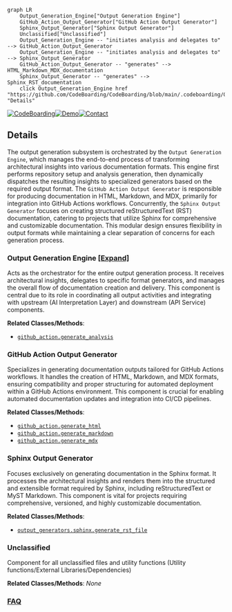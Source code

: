 ```mermaid
graph LR
    Output_Generation_Engine["Output Generation Engine"]
    GitHub_Action_Output_Generator["GitHub Action Output Generator"]
    Sphinx_Output_Generator["Sphinx Output Generator"]
    Unclassified["Unclassified"]
    Output_Generation_Engine -- "initiates analysis and delegates to" --> GitHub_Action_Output_Generator
    Output_Generation_Engine -- "initiates analysis and delegates to" --> Sphinx_Output_Generator
    GitHub_Action_Output_Generator -- "generates" --> HTML_Markdown_MDX_documentation
    Sphinx_Output_Generator -- "generates" --> Sphinx_RST_documentation
    click Output_Generation_Engine href "https://github.com/CodeBoarding/CodeBoarding/blob/main/.codeboarding/Output_Generation_Engine.md" "Details"
```

[![CodeBoarding](https://img.shields.io/badge/Generated%20by-CodeBoarding-9cf?style=flat-square)](https://github.com/CodeBoarding/CodeBoarding)[![Demo](https://img.shields.io/badge/Try%20our-Demo-blue?style=flat-square)](https://www.codeboarding.org/diagrams)[![Contact](https://img.shields.io/badge/Contact%20us%20-%20contact@codeboarding.org-lightgrey?style=flat-square)](mailto:contact@codeboarding.org)

## Details

The output generation subsystem is orchestrated by the `Output Generation Engine`, which manages the end-to-end process of transforming architectural insights into various documentation formats. This engine first performs repository setup and analysis generation, then dynamically dispatches the resulting insights to specialized generators based on the required output format. The `GitHub Action Output Generator` is responsible for producing documentation in HTML, Markdown, and MDX, primarily for integration into GitHub Actions workflows. Concurrently, the `Sphinx Output Generator` focuses on creating structured reStructuredText (RST) documentation, catering to projects that utilize Sphinx for comprehensive and customizable documentation. This modular design ensures flexibility in output formats while maintaining a clear separation of concerns for each generation process.

### Output Generation Engine [[Expand]](./Output_Generation_Engine.md)
Acts as the orchestrator for the entire output generation process. It receives architectural insights, delegates to specific format generators, and manages the overall flow of documentation creation and delivery. This component is central due to its role in coordinating all output activities and integrating with upstream (AI Interpretation Layer) and downstream (API Service) components.


**Related Classes/Methods**:

- <a href="https://github.com/CodeBoarding/CodeBoarding/blob/maingithub_action.py" target="_blank" rel="noopener noreferrer">`github_action.generate_analysis`</a>


### GitHub Action Output Generator
Specializes in generating documentation outputs tailored for GitHub Actions workflows. It handles the creation of HTML, Markdown, and MDX formats, ensuring compatibility and proper structuring for automated deployment within a GitHub Actions environment. This component is crucial for enabling automated documentation updates and integration into CI/CD pipelines.


**Related Classes/Methods**:

- <a href="https://github.com/CodeBoarding/CodeBoarding/blob/maingithub_action.py" target="_blank" rel="noopener noreferrer">`github_action.generate_html`</a>
- <a href="https://github.com/CodeBoarding/CodeBoarding/blob/maingithub_action.py" target="_blank" rel="noopener noreferrer">`github_action.generate_markdown`</a>
- <a href="https://github.com/CodeBoarding/CodeBoarding/blob/maingithub_action.py" target="_blank" rel="noopener noreferrer">`github_action.generate_mdx`</a>


### Sphinx Output Generator
Focuses exclusively on generating documentation in the Sphinx format. It processes the architectural insights and renders them into the structured and extensible format required by Sphinx, including reStructuredText or MyST Markdown. This component is vital for projects requiring comprehensive, versioned, and highly customizable documentation.


**Related Classes/Methods**:

- <a href="https://github.com/CodeBoarding/CodeBoarding/blob/mainoutput_generators/sphinx.py" target="_blank" rel="noopener noreferrer">`output_generators.sphinx.generate_rst_file`</a>


### Unclassified
Component for all unclassified files and utility functions (Utility functions/External Libraries/Dependencies)


**Related Classes/Methods**: _None_



### [FAQ](https://github.com/CodeBoarding/GeneratedOnBoardings/tree/main?tab=readme-ov-file#faq)
